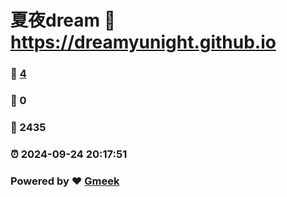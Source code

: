 # 夏夜dream :link: https://dreamyunight.github.io 
### :page_facing_up: [4](https://dreamyunight.github.io/tag.html) 
### :speech_balloon: 0 
### :hibiscus: 2435 
### :alarm_clock: 2024-09-24 20:17:51 
### Powered by :heart: [Gmeek](https://github.com/Meekdai/Gmeek)
